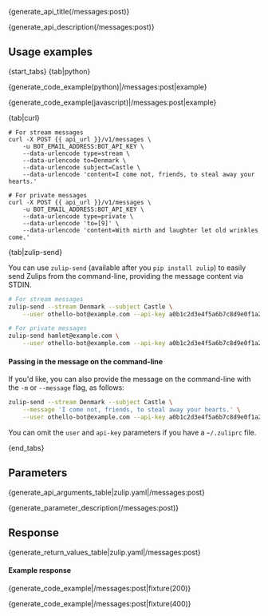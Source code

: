 {generate_api_title(/messages:post)}

{generate_api_description(/messages:post)}

## Usage examples

{start_tabs}
{tab|python}

{generate_code_example(python)|/messages:post|example}

{generate_code_example(javascript)|/messages:post|example}

{tab|curl}

``` curl
# For stream messages
curl -X POST {{ api_url }}/v1/messages \
    -u BOT_EMAIL_ADDRESS:BOT_API_KEY \
    --data-urlencode type=stream \
    --data-urlencode to=Denmark \
    --data-urlencode subject=Castle \
    --data-urlencode 'content=I come not, friends, to steal away your hearts.'

# For private messages
curl -X POST {{ api_url }}/v1/messages \
    -u BOT_EMAIL_ADDRESS:BOT_API_KEY \
    --data-urlencode type=private \
    --data-urlencode 'to=[9]' \
    --data-urlencode 'content=With mirth and laughter let old wrinkles come.'
```

{tab|zulip-send}

You can use `zulip-send`
(available after you `pip install zulip`) to easily send Zulips from
the command-line, providing the message content via STDIN.

```bash
# For stream messages
zulip-send --stream Denmark --subject Castle \
    --user othello-bot@example.com --api-key a0b1c2d3e4f5a6b7c8d9e0f1a2b3c4d5

# For private messages
zulip-send hamlet@example.com \
    --user othello-bot@example.com --api-key a0b1c2d3e4f5a6b7c8d9e0f1a2b3c4d5
```

#### Passing in the message on the command-line

If you'd like, you can also provide the message on the command-line with the
`-m` or `--message` flag, as follows:


```bash
zulip-send --stream Denmark --subject Castle \
    --message 'I come not, friends, to steal away your hearts.' \
    --user othello-bot@example.com --api-key a0b1c2d3e4f5a6b7c8d9e0f1a2b3c4d5
```

You can omit the `user` and `api-key` parameters if you have a `~/.zuliprc`
file.

{end_tabs}

## Parameters

{generate_api_arguments_table|zulip.yaml|/messages:post}

{generate_parameter_description(/messages:post)}

## Response

{generate_return_values_table|zulip.yaml|/messages:post}

#### Example response

{generate_code_example|/messages:post|fixture(200)}

{generate_code_example|/messages:post|fixture(400)}
